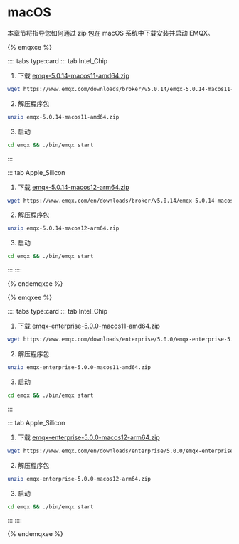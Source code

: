 # macOS

本章节将指导您如何通过 zip 包在 macOS 系统中下载安装并启动 EMQX。

{% emqxce %}

:::: tabs type:card
::: tab Intel_Chip

1. 下载 [emqx-5.0.14-macos11-amd64.zip](https://www.emqx.com/downloads/broker/v5.0.14/emqx-5.0.14-macos11-amd64.zip)

```bash
wget https://www.emqx.com/downloads/broker/v5.0.14/emqx-5.0.14-macos11-amd64.zip
```

2. 解压程序包

```bash
unzip emqx-5.0.14-macos11-amd64.zip
```

3. 启动

```bash
cd emqx && ./bin/emqx start
```

:::

::: tab Apple_Silicon

1. 下载 [emqx-5.0.14-macos12-arm64.zip](https://www.emqx.com/downloads/broker/v5.0.14/emqx-5.0.14-macos12-arm64.zip)

```bash
wget https://www.emqx.com/en/downloads/broker/v5.0.14/emqx-5.0.14-macos12-arm64.zip
```

2. 解压程序包

```bash
unzip emqx-5.0.14-macos12-arm64.zip
```

3. 启动

```bash
cd emqx && ./bin/emqx start
```

:::
::::


{% endemqxce %}

{% emqxee %}

:::: tabs type:card
::: tab Intel_Chip

1. 下载 [emqx-enterprise-5.0.0-macos11-amd64.zip](https://www.emqx.com/downloads/enterprise/5.0.0/emqx-enterprise-5.0.0-macos11-amd64.zip)

```bash
wget https://www.emqx.com/downloads/enterprise/5.0.0/emqx-enterprise-5.0.0-macos11-amd64.zip
```

2. 解压程序包

```bash
unzip emqx-enterprise-5.0.0-macos11-amd64.zip
```

3. 启动

```bash
cd emqx && ./bin/emqx start
```

:::

::: tab Apple_Silicon

1. 下载 [emqx-enterprise-5.0.0-macos12-arm64.zip](https://www.emqx.com/downloads/enterprise/5.0.0/emqx-enterprise-5.0.0-macos12-arm64.zip)

```bash
wget https://www.emqx.com/en/downloads/enterprise/5.0.0/emqx-enterprise-5.0.0-macos12-arm64.zip
```

2. 解压程序包

```bash
unzip emqx-enterprise-5.0.0-macos12-arm64.zip
```

3. 启动

```bash
cd emqx && ./bin/emqx start
```

:::
::::

{% endemqxee %}

